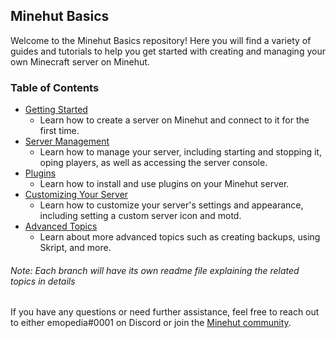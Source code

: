 ## Minehut Basics

Welcome to the Minehut Basics repository! Here you will find a variety of guides and tutorials to help you get started with creating and managing your own Minecraft server on Minehut.

### Table of Contents

- [Getting Started](https://github.com/emopedia/Minehut-Basics/tree/getting-started)
  - Learn how to create a server on Minehut and connect to it for the first time.
- [Server Management](https://github.com/emopedia/Minehut-Basics/tree/server-management)
  - Learn how to manage your server, including starting and stopping it, oping players, as well as accessing the server console.
- [Plugins](https://github.com/emopedia/Minehut-Basics/tree/plugins)
  - Learn how to install and use plugins on your Minehut server.
- [Customizing Your Server](https://github.com/emopedia/Minehut-Basics/tree/customizing)
  - Learn how to customize your server's settings and appearance, including setting a custom server icon and motd.
- [Advanced Topics](https://github.com/emopedia/Minehut-Basics/tree/advanced)
  - Learn about more advanced topics such as creating backups, using Skript, and more.
  
###### Note: Each branch will have its own readme file explaining the related topics in details

If you have any questions or need further assistance, feel free to reach out to either emopedia#0001 on Discord or join the [Minehut community](https://discord.gg/minehut).
